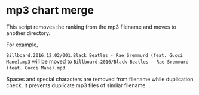 # mp3 chart merge

This script removes the ranking from the mp3 filename and moves to another directory.

For example,

`Billboard.2016.12.02/001.Black Beatles - Rae Sremmurd (feat. Gucci Mane).mp3` will be moved to `Billboard.2016/Black Beatles - Rae Sremmurd (feat. Gucci Mane).mp3`.

Spaces and special characters are removed from filename while duplication check. It prevents duplicate mp3 files of similar filename.

